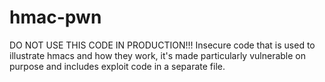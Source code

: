 # hmac-pwn
DO NOT USE THIS CODE IN PRODUCTION!!! Insecure code that is used to illustrate hmacs and how they work, it's made particularly vulnerable on purpose and includes exploit code in a separate file. 
